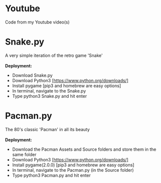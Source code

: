 # Youtube
Code from my Youtube video(s)

# Snake.py
A very simple iteration of the retro game 'Snake' <br/> <br/>
**Deployment:**
- Download Snake.py <br/>
- Download Python3 [https://www.python.org/downloads/] <br/>
- Install pygame [pip3 and homebrew are easy options] <br/>
- In terminal, navigate to the Snake.py <br/>
- Type python3 Snake.py and hit enter
# Pacman.py
The 80's classic 'Pacman' in all its beauty <br/> <br/>
**Deployment:**
- Download the Pacman Assets and Source folders and store them in the same folder <br/>
- Download Python3 [https://www.python.org/downloads/] <br/>
- Install pygame(2.0.0) [pip3 and homebrew are easy options] <br/>
- In terminal, navigate to the Pacman.py (in the Source folder) <br/>
- Type python3 Pacman.py and hit enter

